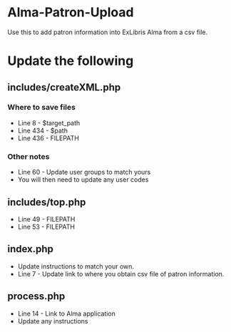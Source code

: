 # Alma-Patron-Upload
Use this to add patron information into ExLibris Alma from a csv file. 

# Update the following

## includes/createXML.php
### Where to save files
* Line 8 - $target_path
* Line 434 - $path
* Line 436 - FILEPATH

### Other notes
* Line 60 - Update user groups to match yours
* You will then need to update any user codes

## includes/top.php
* Line 49 - FILEPATH
* Line 53 - FILEPATH

## index.php
* Update instructions to match your own.
* Line 7 - Update link to where you obtain csv file of patron information.

## process.php
* Line 14 - Link to Alma application
* Update any instructions
